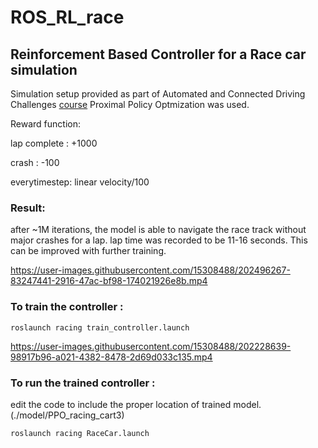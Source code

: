 # ROS_RL_race
## Reinforcement Based Controller for a Race car simulation

Simulation setup provided as part of Automated and Connected Driving Challenges [course](https://www.ika.rwth-aachen.de/en/education/students/lectures/3769-acdc.html)
Proximal Policy Optmization was used.

Reward function:

lap complete : +1000

crash        : -100

everytimestep: linear velocity/100


### Result:
after ~1M iterations, the model is able to navigate the race track without major crashes for a lap. lap time was recorded to be 11-16 seconds. This can be improved  with further training.



https://user-images.githubusercontent.com/15308488/202496267-83247441-2916-47ac-bf98-174021926e8b.mp4



### To train the controller :

```
roslaunch racing train_controller.launch
```


https://user-images.githubusercontent.com/15308488/202228639-98917b96-a021-4382-8478-2d69d033c135.mp4



### To run the trained controller :

edit the code to include the proper location of trained model. (./model/PPO_racing_cart3)

```
roslaunch racing RaceCar.launch
```
